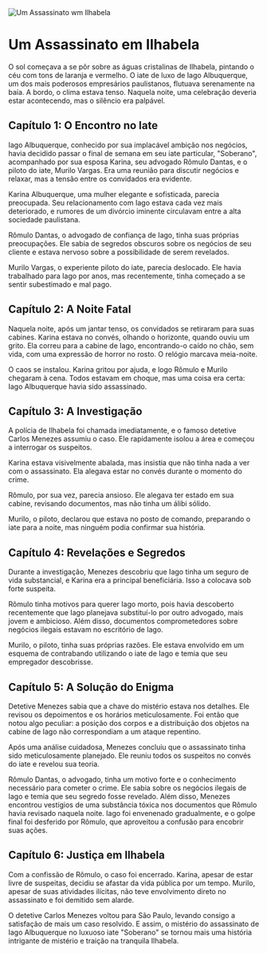 <img src="https://mayacosmeticos.com.br/img/capa_ebook_assassinato_ilhabela .png" alt="Um Assassinato wm Ilhabela" title="Um assassinato em  Ilhabela" />

# Um Assassinato em Ilhabela

O sol começava a se pôr sobre as águas cristalinas de Ilhabela, pintando o céu com tons de laranja e vermelho. O iate de luxo de Iago Albuquerque, um dos mais poderosos empresários paulistanos, flutuava serenamente na baía. A bordo, o clima estava tenso. Naquela noite, uma celebração deveria estar acontecendo, mas o silêncio era palpável.

## Capítulo 1: O Encontro no Iate

Iago Albuquerque, conhecido por sua implacável ambição nos negócios, havia decidido passar o final de semana em seu iate particular, "Soberano", acompanhado por sua esposa Karina, seu advogado Rômulo Dantas, e o piloto do iate, Murilo Vargas. Era uma reunião para discutir negócios e relaxar, mas a tensão entre os convidados era evidente.

Karina Albuquerque, uma mulher elegante e sofisticada, parecia preocupada. Seu relacionamento com Iago estava cada vez mais deteriorado, e rumores de um divórcio iminente circulavam entre a alta sociedade paulistana.

Rômulo Dantas, o advogado de confiança de Iago, tinha suas próprias preocupações. Ele sabia de segredos obscuros sobre os negócios de seu cliente e estava nervoso sobre a possibilidade de serem revelados.

Murilo Vargas, o experiente piloto do iate, parecia deslocado. Ele havia trabalhado para Iago por anos, mas recentemente, tinha começado a se sentir subestimado e mal pago.

## Capítulo 2: A Noite Fatal

Naquela noite, após um jantar tenso, os convidados se retiraram para suas cabines. Karina estava no convés, olhando o horizonte, quando ouviu um grito. Ela correu para a cabine de Iago, encontrando-o caído no chão, sem vida, com uma expressão de horror no rosto. O relógio marcava meia-noite.

O caos se instalou. Karina gritou por ajuda, e logo Rômulo e Murilo chegaram à cena. Todos estavam em choque, mas uma coisa era certa: Iago Albuquerque havia sido assassinado.

## Capítulo 3: A Investigação

A polícia de Ilhabela foi chamada imediatamente, e o famoso detetive Carlos Menezes assumiu o caso. Ele rapidamente isolou a área e começou a interrogar os suspeitos.

Karina estava visivelmente abalada, mas insistia que não tinha nada a ver com o assassinato. Ela alegava estar no convés durante o momento do crime.

Rômulo, por sua vez, parecia ansioso. Ele alegava ter estado em sua cabine, revisando documentos, mas não tinha um álibi sólido.

Murilo, o piloto, declarou que estava no posto de comando, preparando o iate para a noite, mas ninguém podia confirmar sua história.

## Capítulo 4: Revelações e Segredos

Durante a investigação, Menezes descobriu que Iago tinha um seguro de vida substancial, e Karina era a principal beneficiária. Isso a colocava sob forte suspeita.

Rômulo tinha motivos para querer Iago morto, pois havia descoberto recentemente que Iago planejava substituí-lo por outro advogado, mais jovem e ambicioso. Além disso, documentos comprometedores sobre negócios ilegais estavam no escritório de Iago.

Murilo, o piloto, tinha suas próprias razões. Ele estava envolvido em um esquema de contrabando utilizando o iate de Iago e temia que seu empregador descobrisse.

## Capítulo 5: A Solução do Enigma

Detetive Menezes sabia que a chave do mistério estava nos detalhes. Ele revisou os depoimentos e os horários meticulosamente. Foi então que notou algo peculiar: a posição dos corpos e a distribuição dos objetos na cabine de Iago não correspondiam a um ataque repentino.

Após uma análise cuidadosa, Menezes concluiu que o assassinato tinha sido meticulosamente planejado. Ele reuniu todos os suspeitos no convés do iate e revelou sua teoria.

Rômulo Dantas, o advogado, tinha um motivo forte e o conhecimento necessário para cometer o crime. Ele sabia sobre os negócios ilegais de Iago e temia que seu segredo fosse revelado. Além disso, Menezes encontrou vestígios de uma substância tóxica nos documentos que Rômulo havia revisado naquela noite. Iago foi envenenado gradualmente, e o golpe final foi desferido por Rômulo, que aproveitou a confusão para encobrir suas ações.

## Capítulo 6: Justiça em Ilhabela

Com a confissão de Rômulo, o caso foi encerrado. Karina, apesar de estar livre de suspeitas, decidiu se afastar da vida pública por um tempo. Murilo, apesar de suas atividades ilícitas, não teve envolvimento direto no assassinato e foi demitido sem alarde.

O detetive Carlos Menezes voltou para São Paulo, levando consigo a satisfação de mais um caso resolvido. E assim, o mistério do assassinato de Iago Albuquerque no luxuoso iate "Soberano" se tornou mais uma história intrigante de mistério e traição na tranquila Ilhabela.
